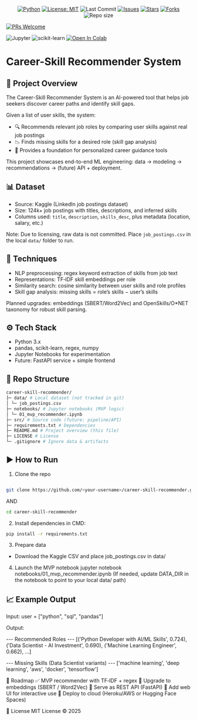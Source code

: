 <p align="center">
  <!-- Core -->
  <a href="https://www.python.org/"><img src="https://img.shields.io/badge/Python-3.10+-blue.svg" alt="Python"></a>
  <a href="LICENSE"><img src="https://img.shields.io/badge/License-MIT-green.svg" alt="License: MIT"></a>
  <img src="https://img.shields.io/github/last-commit/thomas-sabu-cs/career-skill-recommender.svg" alt="Last Commit">
  <a href="https://github.com/thomas-sabu-cs/career-skill-recommender/issues"><img src="https://img.shields.io/github/issues/thomas-sabu-cs/career-skill-recommender.svg" alt="Issues"></a>
  <a href="https://github.com/thomas-sabu-cs/career-skill-recommender/stargazers"><img src="https://img.shields.io/github/stars/thomas-sabu-cs/career-skill-recommender.svg?style=social" alt="Stars"></a>
  <a href="https://github.com/thomas-sabu-cs/career-skill-recommender/network/members"><img src="https://img.shields.io/github/forks/thomas-sabu-cs/career-skill-recommender.svg?style=social" alt="Forks"></a>
  <img src="https://img.shields.io/github/repo-size/thomas-sabu-cs/career-skill-recommender.svg" alt="Repo size">

  <!-- Contribution -->
  <a href="https://github.com/thomas-sabu-cs/career-skill-recommender/pulls"><img src="https://img.shields.io/badge/PRs-welcome-brightgreen.svg" alt="PRs Welcome"></a>

  <!-- Tech highlights -->
  <img src="https://img.shields.io/badge/Jupyter-Notebook-orange.svg" alt="Jupyter">
  <img src="https://img.shields.io/badge/scikit--learn-TF--IDF%20%7C%20Cosine%20Similarity-ff69b4.svg" alt="scikit-learn">

  <!-- Colab launcher -->
  <a href="https://colab.research.google.com/github/thomas-sabu-cs/career-skill-recommender/blob/main/notebooks/01_mvp_recommender.ipynb">
    <img src="https://colab.research.google.com/assets/colab-badge.svg" alt="Open In Colab">
  </a>
</p>

# Career-Skill Recommender System

## 🚀 Project Overview
The Career-Skill Recommender System is an AI-powered tool that helps job seekers discover career paths and identify skill gaps.

Given a list of user skills, the system:
- 🔍 Recommends relevant job roles by comparing user skills against real job postings
- 📉 Finds missing skills for a desired role (skill gap analysis)
- 🎯 Provides a foundation for personalized career guidance tools

This project showcases end-to-end ML engineering: data → modeling → recommendations → (future) API + deployment.

## 📊 Dataset
- Source: Kaggle (LinkedIn job postings dataset)
- Size: 124k+ job postings with titles, descriptions, and inferred skills
- Columns used: `title`, `description`, `skills_desc`, plus metadata (location, salary, etc.)

Note: Due to licensing, raw data is not committed. Place `job_postings.csv` in the local `data/` folder to run.

## 🧠 Techniques
- NLP preprocessing: regex keyword extraction of skills from job text
- Representations: TF‑IDF skill embeddings per role
- Similarity search: cosine similarity between user skills and role profiles
- Skill gap analysis: missing skills = role’s skills − user’s skills

Planned upgrades: embeddings (SBERT/Word2Vec) and OpenSkills/O*NET taxonomy for robust skill parsing.

## ⚙️ Tech Stack
- Python 3.x
- pandas, scikit-learn, regex, numpy
- Jupyter Notebooks for experimentation
- Future: FastAPI service + simple frontend

## 📂 Repo Structure
```bash
career-skill-recommender/
├─ data/ # Local dataset (not tracked in git)
│ └─ job_postings.csv
├─ notebooks/ # Jupyter notebooks (MVP logic)
│ └─ 01_mvp_recommender.ipynb
├─ src/ # Source code (future: pipeline/API)
├─ requirements.txt # Dependencies
├─ README.md # Project overview (this file)
├─ LICENSE # License
└─ .gitignore # Ignore data & artifacts
```
## ▶️ How to Run
1) Clone the repo
```bash

git clone https://github.com/<your-username>/career-skill-recommender.git
```
AND
```bash
cd career-skill-recommender
```
2) Install dependencies in CMD:
```bash
pip install -r requirements.txt
```
3) Prepare data
  - Download the Kaggle CSV and place job_postings.csv in data/

4) Launch the MVP notebook
jupyter notebook notebooks/01_mvp_recommender.ipynb
(If needed, update DATA_DIR in the notebook to point to your local data/ path)

## 📈 Example Output
Input: user = ["python", "sql", "pandas"]

Output:

--- Recommended Roles ---
[('Python Developer with AI/ML Skills', 0.724),
 ('Data Scientist - AI Investment', 0.690),
 ('Machine Learning Engineer', 0.662),
 ...]

--- Missing Skills (Data Scientist variants) ---
['machine learning', 'deep learning', 'aws', 'docker', 'tensorflow']

🔮 Roadmap
✅ MVP recommender with TF‑IDF + regex
🚧 Upgrade to embeddings (SBERT / Word2Vec)
🚧 Serve as REST API (FastAPI)
🚧 Add web UI for interactive use
🚧 Deploy to cloud (Heroku/AWS or Hugging Face Spaces)

📜 License
MIT License © 2025
